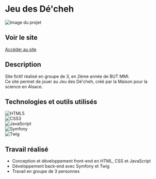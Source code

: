 # Jeu des Dé'cheh 

![Image du projet](URL_DE_TON_IMAGE)

## Voir le site  
[Accéder au site](https://jeudesdechets.hoffmannc.etu.mmi-unistra.fr/)

## Description  
Site fictif réalisé en groupe de 3, en 2ème année de BUT MMI.  
Ce site permet de jouer au Jeu des Dé'cheh, créé par la Maison pour la science en Alsace.

## Technologies et outils utilisés

![HTML5](https://img.shields.io/badge/HTML5-E34F26?style=flat&logo=html5&logoColor=white)  
![CSS3](https://img.shields.io/badge/CSS3-1572B6?style=flat&logo=css3&logoColor=white)  
![JavaScript](https://img.shields.io/badge/JavaScript-F7DF1E?style=flat&logo=javascript&logoColor=black)  
![Symfony](https://img.shields.io/badge/Symfony-000000?style=flat&logo=symfony&logoColor=white)  
![Twig](https://img.shields.io/badge/Twig-009688?style=flat&logo=twig&logoColor=white)

## Travail réalisé  
- Conception et développement front-end en HTML, CSS et JavaScript  
- Développement back-end avec Symfony et Twig  
- Travail en groupe de 3 personnes

